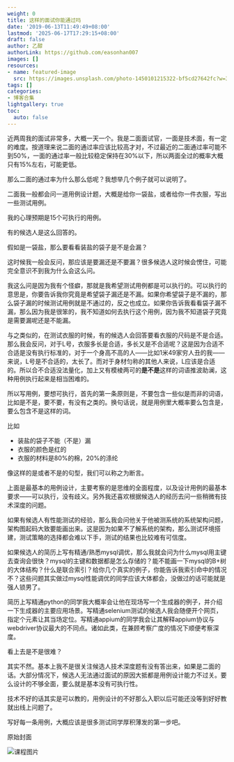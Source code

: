 ```yaml
---
weight: 0
title: 这样的面试你能通过吗
date: '2019-06-13T11:49:49+08:00'
lastmod: '2025-06-17T17:29:15+08:00'
draft: false
author: 乙醇
authorLink: https://github.com/easonhan007
images: []
resources:
- name: featured-image
  src: https://images.unsplash.com/photo-1450101215322-bf5cd27642fc?w=300
tags: []
categories:
- 博客合集
lightgallery: true
toc:
  auto: false
---
```




近两周我的面试非常多，大概一天一个。我是二面面试官，一面是技术面，有一定的难度。按道理来说二面的通过率应该比较高才对，不过最近的二面通过率可能不到50%，一面的通过率一般比较稳定保持在30%以下，所以两面全过的概率大概只有15%左右，可能更低。

那么二面的通过率为什么那么低呢？我想举几个例子就可以说明了。

二面我一般都会问一道用例设计题，大概是给你一袋盐，或者给你一件衣服，写出一些测试用例。

我的心理预期是15个可执行的用例。

有的候选人是这么回答的。

假如是一袋盐，那么要看看装盐的袋子是不是会漏？

这时候我一般会反问，那应该是要漏还是不要漏？很多候选人这时候会愣住，可能完全意识不到我为什么会这么问。

我这么问是因为我有个怪癖，那就是我希望测试用例都是可以执行的。可以执行的意思是，你要告诉我你究竟是希望袋子漏还是不漏。如果你希望袋子是不漏的，那么袋子漏的时候测试用例就是不通过的，反之也成立。如果你告诉我看看袋子漏不漏，那么因为我是很笨的，我不知道如何去执行这个用例，因为我不知道袋子究竟是需要漏呢还是不能漏。

与之类似的，在测试衣服的时候，有的候选人会回答要看衣服的尺码是不是合适。那么我会反问，对于L号，衣服多长是合适，多长又是不合适呢？这是因为合适不合适是没有执行标准的，对于一个身高不高的人——比如1米49家穷人丑的我——来说，L号是不合适的，太长了。而对于身材匀称的其他人来说，L应该是合适的。所以合不合适没法量化，加上又有模棱两可的**是不是**这样的词语推波助澜，这种用例执行起来是相当困难的。

所以写用例，要想可执行，首先的第一条原则是，不要包含一些似是而非的词语，比如是不是，要不要，有没有之类的。换句话说，就是用例里大概率要么包含是，要么包含不是这样的词。

比如

* 装盐的袋子不能（不是）漏
* 衣服的颜色是红的
* 衣服的材料是80%的棉，20%的涤纶

像这样的是或者不是的句型，我们可以称之为断言。

上面是最基本的用例设计，主要考察的是思维的全面程度，以及设计用例的最基本要求——可以执行，没有歧义。另外我还喜欢根据候选人的经历去问一些稍微有技术深度的问题。

如果有候选人有性能测试的经验，那么我会问他关于他被测系统的系统架构问题，架构图起码大致要能画出来。这是因为如果不了解系统的架构，那么测试环境搭建，测试策略的选择都会难以下手，测试的结果也比较难有可信度。

如果候选人的简历上写有精通/熟悉mysql调优，那么我就会问为什么mysql用主键去查询会很快？mysql的主键和数据都是怎么存储的？能不能画一下mysql的B+树的大体结构？什么是联合索引？给你几个真实的例子，你能告诉我索引命中的情况不？这些问题其实做过mysql性能调优的同学应该大体都会，没做过的话可能就是强人锁男了。

简历上写精通python的同学我大概率会让他在现场写一个生成器的例子，并介绍一下生成器的主要应用场景。写精通selenium测试的候选人我会随便开个网页，指定个元素让其当场定位。写精通appium的同学我会让其解释appium协议与webdriver协议最大的不同点。诸如此类，在兼顾考察广度的情况下顺便考察深度。

看上去是不是很难？

其实不然。基本上我不是很关注候选人技术深度题有没有答出来，如果是二面的话。大部分情况下，候选人无法通过面试的原因大抵都是用例设计能力不过关。要么设计的不够全面，要么就是基本没有可执行性。

技术不好的话其实是可以教的，用例设计的不好那么入职以后可能还没等到好好教就出线上问题了。

写好每一条用例，大概应该是很多测试同学厚积薄发的第一步吧。




原始封面

![课程图片](https://images.unsplash.com/photo-1450101215322-bf5cd27642fc?w=300)

